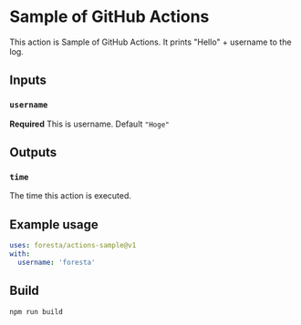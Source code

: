 # Sample of GitHub Actions

This action is Sample of GitHub Actions.
It prints "Hello" + username to the log.

## Inputs

### `username`

**Required** This is username. Default `"Hoge"`

## Outputs

### `time`

The time this action is executed.

## Example usage

```yml
uses: foresta/actions-sample@v1
with:
  username: 'foresta'
```

## Build

```bash
npm run build
```
